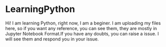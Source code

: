 # LearningPython

Hi! I am learning Python, right now, I am a beginer. I am uploading my files here, so if you want any reference, you can see them, they are mostly in Jupyter Notebook Format.If you have any doubts, you can raise a issue. I will see them and respond you in your issue.
